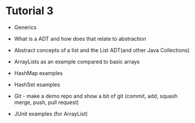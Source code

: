 # Tutorial 3

* Generics
* What is a ADT and how does that relate to abstraction
* Abstract concepts of a list and the List ADT(and other Java Collections)
* ArrayLists as an example compared to basic arrays
* HashMap examples
* HashSet esamples


* Git - make a demo repo and show a bit of git (commit, add, squash merge, push, pull request)
* JUnit examples (for ArrayList)